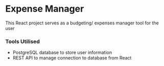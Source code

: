 # Expense Manager

This React project serves as a budgeting/ expenses manager tool for the user

### Tools Utilised
- PostgreSQL database to store user information
- REST API to manage connection to database from React